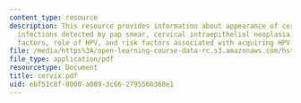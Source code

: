 ```yaml
---
content_type: resource
description: This resource provides information about appearance of cervix, pap smear,
  infections detected by pap smear, cervical intraepithelial neoplasia (CIN) ? risk
  factors, role of HPV, and risk factors associated with acquiring HPV infection.
file: /media/https%3A/open-learning-course-data-rc.s3.amazonaws.com/hst-071-human-reproductive-biology-fall-2005/ebf51c8f8000a0893c662795566368e1_cervix.pdf
file_type: application/pdf
resourcetype: Document
title: cervix.pdf
uid: ebf51c8f-8000-a089-3c66-2795566368e1
---
```

